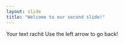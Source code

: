 ```yaml
---
layout: slide
title: "Welcome to our second slide!"
---
```

Your text rachit
Use the left arrow to go back!
